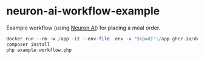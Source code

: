 # neuron-ai-workflow-example

Example workflow (using [Neuron AI](https://docs.neuron-ai.dev/)) for placing a meal order.

```php
docker run --rm -w /app -it --env-file .env -v "$(pwd)":/app ghcr.io/devgine/composer-php:v2-php8.3-alpine sh
composer install
php example-workflow.php
```